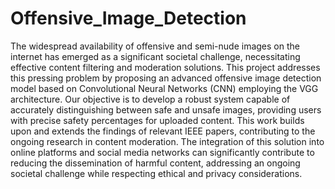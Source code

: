 # Offensive_Image_Detection

The widespread availability of offensive and semi-nude images on the internet has emerged as a significant societal challenge, necessitating effective content filtering and moderation solutions. This project addresses this pressing problem by proposing an advanced offensive image detection model based on Convolutional Neural Networks (CNN) employing the VGG architecture. 
Our objective is to develop a robust system capable of accurately distinguishing between safe and unsafe images, providing users with precise safety percentages for uploaded content. This work builds upon and extends the findings of relevant IEEE papers, contributing to the ongoing research in content moderation.
The integration of this solution into online platforms and social media networks can significantly contribute to reducing the dissemination of harmful content, addressing an ongoing societal challenge while respecting ethical and privacy considerations. 


